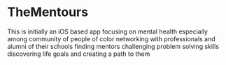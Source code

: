 # TheMentours
This is initially an iOS based app focusing on 
mental health especially among community of people of color
networking with professionals and alumni of their schools
finding mentors
challenging problem solving skills
discovering life goals and creating a path to them 


